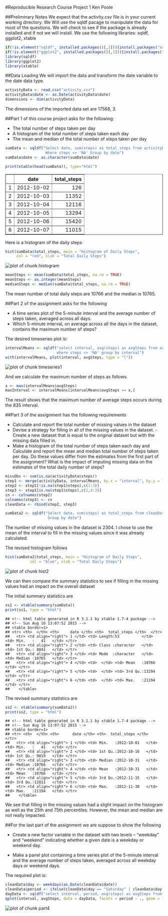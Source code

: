 #Reproducible Research Course Project 1
Ken Poole

##Preliminary Notes
We expect that the activity.csv file is in your current working directory. We Will use the sqldf pacage to manipulate the data for most of the questions. We will check to see if the package is already installed and if not we will install.
We use the following libraries: sqldf, ggplot2, xtable


```r
if(!is.element("sqldf", installed.packages()[,1])){install.packages("sqldf")}
if(!is.element("ggplot2", installed.packages()[,1])){install.packages("ggplot2")}
library(sqldf)
library(ggplot2)
library(xtable)
```

##Data Loading
We will import the data and transform the date variable to the date data type.


```r
activityData <- read.csv("activity.csv")
activityData$date <- as.Date(activityData$date)
dimensions <- dim(activityData)
```
The dimensions of the imported data set are 17568, 3.

##Part 1 of this course project asks for the following:
- The total number of steps taken per day
- A histogram of the total number of steps taken each day
- The mean and median of the total number of steps taken per day


```r
sumData <- sqldf("Select date, sum(steps) as total_steps from activityData 
                  Where steps <> 'NA' Group by date")
sumData$date <- as.character(sumData$date)

print(xtable(head(sumData)), type="html")
```

<!-- html table generated in R 3.1.1 by xtable 1.7-4 package -->
<!-- Sun Aug 16 13:07:50 2015 -->
<table border=1>
<tr> <th>  </th> <th> date </th> <th> total_steps </th>  </tr>
  <tr> <td align="right"> 1 </td> <td> 2012-10-02 </td> <td align="right"> 126 </td> </tr>
  <tr> <td align="right"> 2 </td> <td> 2012-10-03 </td> <td align="right"> 11352 </td> </tr>
  <tr> <td align="right"> 3 </td> <td> 2012-10-04 </td> <td align="right"> 12116 </td> </tr>
  <tr> <td align="right"> 4 </td> <td> 2012-10-05 </td> <td align="right"> 13294 </td> </tr>
  <tr> <td align="right"> 5 </td> <td> 2012-10-06 </td> <td align="right"> 15420 </td> </tr>
  <tr> <td align="right"> 6 </td> <td> 2012-10-07 </td> <td align="right"> 11015 </td> </tr>
   </table>


Here is a histogram of the daily steps


```r
hist(sumData$total_steps, main = "Histogram of Daily Steps", 
     col = "red", xlab = "Total Daily Steps")
```

![plot of chunk histogram](figure/histogram-1.png) 


```r
meanSteps <- mean(sumData$total_steps, na.rm = TRUE)
meanSteps <- as.integer(meanSteps)
medianSteps <- median(sumData$total_steps, na.rm = TRUE)
```

The mean number of total daily steps are 10766 and the median is 10765.

##Part 2 of the assignment asks for the following
- A time series plot of the 5-minute interval and the average number of steps taken, averaged across all days.
- Which 5-minute interval, on average across all the days in the dataset, contains the maximum number of steps?

The desired timeseries plot is:

```r
intervalMeans <- sqldf("select interval, avg(steps) as avgSteps from activityData 
                       where steps <> 'NA' group by interval")
with(intervalMeans, plot(interval, avgSteps, type = "l"))
```

![plot of chunk timeseries1](figure/timeseries1-1.png) 

And we calculate the maximum number of steps as follows

```r
x <- max(intervalMeans$avgSteps)
maxInterval <- intervalMeans[intervalMeans$avgSteps == x,]
```

The result shows that the maximum number of average steps occurs during the 835 interval.

##Part 3 of the assignment has the following requirements
- Calculate and report the total number of missing values in the dataset
- Devise a strategy for filling in all of the missing values in the dataset. 
-Create a new dataset that is equal to the original dataset but with the missing data filled in.
- Make a histogram of the total number of steps taken each day and Calculate and report the mean and median total number of steps taken per day. Do these values differ from the estimates from the first part of the assignment? What is the impact of imputing missing data on the estimates of the total daily number of steps?

```r
missObs <- sum(is.na(activityData$steps))
step1 <- merge(activityData, intervalMeans, by.x = "interval", by.y = "interval")
step2 <- step1[!is.na(step1$steps),c(1:3)]
step3 <- step1[is.na(step1$steps),c(1,4:3)]
cn <- colnames(step2)
colnames(step3) <- cn
cleanData <- rbind(step2, step3)

sumData2 <- sqldf("Select date, sum(steps) as total_steps from cleanData 
                   Group by date")
```
The number of missing values in the dataset is 2304.
I chose to use the mean of the interval to fill in the missing values since it was already calculated.


The revised histogram follows

```r
hist(sumData2$total_steps, main = "Histogram of Daily Steps", 
           col = "blue", xlab = "Total Daily Steps")
```

![plot of chunk hist2](figure/hist2-1.png) 

We can then compare the summary statistics to see if filling in the missing values had an impact on the overall dataset

The initial summary statistics are

```r
ss1 <- xtable(summary(sumData))
print(ss1, type = "html")
```

```
## <!-- html table generated in R 3.1.1 by xtable 1.7-4 package -->
## <!-- Sun Aug 16 13:07:52 2015 -->
## <table border=1>
## <tr> <th>  </th> <th>     date </th> <th>  total_steps </th>  </tr>
##   <tr> <td align="right"> 1 </td> <td> Length:53          </td> <td> Min.   :   41   </td> </tr>
##   <tr> <td align="right"> 2 </td> <td> Class :character   </td> <td> 1st Qu.: 8841   </td> </tr>
##   <tr> <td align="right"> 3 </td> <td> Mode  :character   </td> <td> Median :10765   </td> </tr>
##   <tr> <td align="right"> 4 </td> <td>  </td> <td> Mean   :10766   </td> </tr>
##   <tr> <td align="right"> 5 </td> <td>  </td> <td> 3rd Qu.:13294   </td> </tr>
##   <tr> <td align="right"> 6 </td> <td>  </td> <td> Max.   :21194   </td> </tr>
##    </table>
```
The revised summary statistics are

```r
ss2 <- xtable(summary(sumData2))
print(ss2, type = "html")
```

```
## <!-- html table generated in R 3.1.1 by xtable 1.7-4 package -->
## <!-- Sun Aug 16 13:07:52 2015 -->
## <table border=1>
## <tr> <th>  </th> <th>      date </th> <th>  total_steps </th>  </tr>
##   <tr> <td align="right"> 1 </td> <td> Min.   :2012-10-01   </td> <td> Min.   :   41   </td> </tr>
##   <tr> <td align="right"> 2 </td> <td> 1st Qu.:2012-10-16   </td> <td> 1st Qu.: 9819   </td> </tr>
##   <tr> <td align="right"> 3 </td> <td> Median :2012-10-31   </td> <td> Median :10766   </td> </tr>
##   <tr> <td align="right"> 4 </td> <td> Mean   :2012-10-31   </td> <td> Mean   :10766   </td> </tr>
##   <tr> <td align="right"> 5 </td> <td> 3rd Qu.:2012-11-15   </td> <td> 3rd Qu.:12811   </td> </tr>
##   <tr> <td align="right"> 6 </td> <td> Max.   :2012-11-30   </td> <td> Max.   :21194   </td> </tr>
##    </table>
```
We see that filling in the missing values had a slight impact on the histogram as well as 
the 25th and 75th percentiles. However, the mean and median are not really impacted.

##For the last part of the assignment we are suppose to show the following
- Create a new factor variable in the dataset with two levels – “weekday” and “weekend” indicating whether a given date is a weekday or weekend day.

- Make a panel plot containing a time series plot of the 5-minute interval and the average number of steps taken, averaged across all weekday days or weekend days.

The required plot is:

```r
cleanData$day <- weekdays(as.Date(cleanData$date))
cleanData$period <- ifelse(cleanData$day == "Saturday" | cleanData$day == "Sunday", "Weekend", "Weekday")
dayData <- sqldf("select interval, period, avg(steps) as avgSteps from cleanData Group By 1,2")
qplot(interval, avgSteps, data = dayData, facets = period ~ ., geom = "line")
```

![plot of chunk part4](figure/part4-1.png) 
